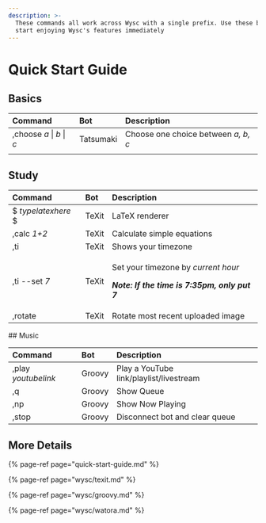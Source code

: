 ```yaml
---
description: >-
  These commands all work across Wysc with a single prefix. Use these bots to
  start enjoying Wysc's features immediately
---
```


# Quick Start Guide

## Basics

| Command | Bot | Description |
| :--- | :--- | :--- |
| ,choose _a_ \| _b_ \| _c_ | Tatsumaki | Choose one choice between _a, b, c_ |
|  |  |  |

## Study

<table>
  <thead>
    <tr>
      <th style="text-align:left">Command</th>
      <th style="text-align:left">Bot</th>
      <th style="text-align:left">Description</th>
    </tr>
  </thead>
  <tbody>
    <tr>
      <td style="text-align:left">$ <em>typelatexhere </em>$</td>
      <td style="text-align:left">TeXit</td>
      <td style="text-align:left">LaTeX renderer</td>
    </tr>
    <tr>
      <td style="text-align:left">,calc <em>1+2</em>
      </td>
      <td style="text-align:left">TeXit</td>
      <td style="text-align:left">Calculate simple equations</td>
    </tr>
    <tr>
      <td style="text-align:left">,ti</td>
      <td style="text-align:left">TeXit</td>
      <td style="text-align:left">Shows your timezone</td>
    </tr>
    <tr>
      <td style="text-align:left">,ti --set <em>7</em>
      </td>
      <td style="text-align:left">TeXit</td>
      <td style="text-align:left">
        <p>Set your timezone by <em>current hour</em>
        </p>
        <p><em><b>Note: If the time is 7:35pm, only put 7</b></em>
        </p>
      </td>
    </tr>
    <tr>
      <td style="text-align:left">,rotate</td>
      <td style="text-align:left">TeXit</td>
      <td style="text-align:left">Rotate most recent uploaded image</td>
    </tr>
  </tbody>
</table>## Music

| Command | Bot | Description |
| :--- | :--- | :--- |
| ,play _youtubelink_ | Groovy | Play a YouTube link/playlist/livestream |
| ,q | Groovy | Show Queue |
| ,np | Groovy | Show Now Playing |
| ,stop | Groovy | Disconnect bot and clear queue |

## More Details

{% page-ref page="quick-start-guide.md" %}

{% page-ref page="wysc/texit.md" %}

{% page-ref page="wysc/groovy.md" %}

{% page-ref page="wysc/watora.md" %}



